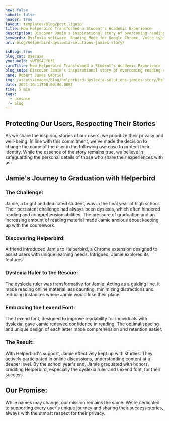 ```yaml
---
new: false
submit: false
header: true
layout: templates/blog/post.liquid
title: How Helperbird Transformed a Student's Academic Experience
description: Discover Jamie's inspirational story of overcoming reading challenges with the help of Helperbird's innovative features. Learn how the dyslexia ruler and Lexend font made a significant difference, and our commitment to protecting user identities while sharing their successes.
keywords: Dyslexia software, Reading Mode for Google Chrome, Voice typing for Chrome, Text to speech for Chrome, text reader, Immersive Reader, dyslexia fonts, accessibility software, dyslexia software, Helperbird for Edge, Helperbird for Firefox, Helperbird for Chrome, Opendyslexic for Chrome, OpenDyslexic
url: blog/helperbird-dyslexia-solutions-jamies-story/

isBlog: true
blog_cat: Usecase
youtubeId: vwT8SAJfU3E
cardTitle: How Helperbird Transformed a Student's Academic Experience
blog_snip: Discover Jamie's inspirational story of overcoming reading challenges with the help of Helperbird's innovative features. Learn how the dyslexia ruler and Lexend font made a significant difference, and our commitment to protecting user identities while sharing their successes.
name: Robert James Gabriel
img: /assets/images/blog/helperbird-dyslexia-solutions-jamies-story/helperbird-ruler.png
date: 2021-10-11T00:00:00.000Z
time: 5 min
tags: 
  - usecase
  - blog
---
```



## Protecting Our Users, Respecting Their Stories


As we share the inspiring stories of our users, we prioritize their privacy and well-being. In line with this commitment, we've made the decision to change the name of the user in the following use case to protect their identity. While the essence of the story remains true, we believe in safeguarding the personal details of those who share their experiences with us.

## Jamie's Journey to Graduation with Helperbird

### The Challenge:

Jamie, a bright and dedicated student, was in the final year of high school. Their persistent challenge had always been dyslexia, which often hindered reading and comprehension abilities. The pressure of graduation and an increasing amount of reading material made Jamie anxious about keeping up with the coursework.

### Discovering Helperbird:

A friend introduced Jamie to Helperbird, a Chrome extension designed to assist users with unique learning needs. Intrigued, Jamie explored its features.

### Dyslexia Ruler to the Rescue:

The dyslexia ruler was transformative for Jamie. Acting as a guiding line, it made reading online material less daunting, minimizing distractions and reducing instances where Jamie would lose their place.

### Embracing the Lexend Font:

The Lexend font, designed to improve readability for individuals with dyslexia, gave Jamie renewed confidence in reading. The optimal spacing and unique design of each letter made comprehension and retention easier.

### The Result:

With Helperbird's support, Jamie effectively kept up with studies. They actively participated in online discussions, understanding content at a deeper level. By the school year's end, Jamie graduated with honors, crediting Helperbird, especially the dyslexia ruler and Lexend font, for their success.

## Our Promise:

While names may change, our mission remains the same. We're dedicated to supporting every user's unique journey and sharing their success stories, always with the utmost respect for their privacy.
